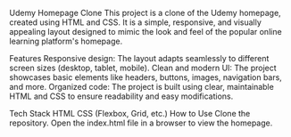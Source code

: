 Udemy Homepage Clone
This project is a clone of the Udemy homepage, created using HTML and CSS. It is a simple, responsive, and visually appealing layout designed to mimic the look and feel of the popular online learning platform's homepage.

Features
Responsive design: The layout adapts seamlessly to different screen sizes (desktop, tablet, mobile).
Clean and modern UI: The project showcases basic elements like headers, buttons, images, navigation bars, and more.
Organized code: The project is built using clear, maintainable HTML and CSS to ensure readability and easy modifications.

Tech Stack
HTML
CSS (Flexbox, Grid, etc.)
How to Use
Clone the repository.
Open the index.html file in a browser to view the homepage.
